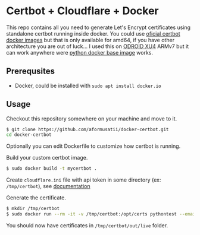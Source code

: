 # Certbot + Cloudflare + Docker
This repo contains all you need to generate Let's Encrypt certificates using standalone certbot running inside docker.
You could use [oficial certbot docker images](https://hub.docker.com/r/certbot/certbot/) but that is only available for amd64, if you have other architecture you are out of luck... I used this on [ODROID XU4](https://www.hardkernel.com/shop/odroid-xu4-special-price/) ARMv7 but it can work anywhere were [python docker base image](https://hub.docker.com/_/python) works. 

## Prerequsites
- Docker, could be installed with `sudo apt install docker.io`
## Usage

Checkout this repository somewhere on your machine and move to it.
```bash
$ git clone https://github.com/aformusatii/docker-certbot.git
cd docker-certbot
```

Optionally you can edit Dockerfile to customize how certbot is running.

Build your custom certbot image.
```sh
$ sudo docker build -t mycertbot .
```

Create `cloudflare.ini` file with api token in some directory (ex: `/tmp/certbot`), see [documentation](https://certbot-dns-cloudflare.readthedocs.io/en/stable/)

Generate the certificate.
```sh
$ mkdir /tmp/certbot
$ sudo docker run --rm -it -v /tmp/certbot:/opt/certs pythontest --email youremail@email-domain.com -d *.yourdomain.com
```

You should now have certificates in `/tmp/certbot/out/live` folder.


